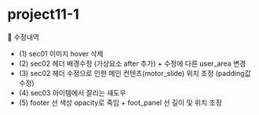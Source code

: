 # project11-1


🎈 수정내역

- (1) sec01 이미지 hover 삭제
- (2) sec02 헤더 배경수정 (가상요소 after 추가) + 수정에 다른 user_area 변경
- (3) sec02 헤더 수정으로 인한 메인 컨텐츠(motor_slide) 위치 조정 (padding값 수정)
- (4) sec03 아이템에서 잘리는 섀도우
- (5) footer 선 색상 opacity로 죽임 + foot_panel  선 길이 및 위치 조정
